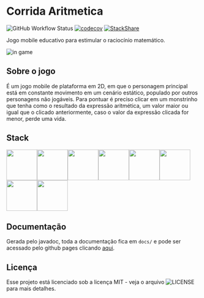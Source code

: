 # Corrida Aritmetica

![GitHub Workflow Status](https://img.shields.io/github/workflow/status/lincolncpp/corrida_aritmetica/Java%20CI%20with%20Gradle)
[![codecov](https://codecov.io/gh/lincolncpp/corrida_aritmetica/branch/master/graph/badge.svg)](https://codecov.io/gh/lincolncpp/corrida_aritmetica)
[![StackShare](http://img.shields.io/badge/tech-stack-0690fa.svg?style=flat)](https://stackshare.io/lincolncpp/corrida-aritmetica)

Jogo mobile educativo para estimular o raciocínio matemático.

![in game](https://i.ibb.co/Z8zFMYs/InGame.png)

## Sobre o jogo
É um jogo mobile de plataforma em 2D, em que o personagem principal está em constante movimento em um cenário estático, populado por outros personagens não jogáveis. Para pontuar é preciso clicar em um monstrinho que tenha como o resultado da expressão aritmética, um valor maior ou igual que o clicado anteriormente, caso o valor da expressão clicada for menor, perde uma vida.

## Stack
[<img src="https://img.stackshare.io/service/995/K85ZWV2F.png" height="80px"><img src="https://img.stackshare.io/service/1010/m8jf0po4imu8t5eemjdd.png" height="80px"><img src="https://img.stackshare.io/service/4339/3c827c8875b77acbbaf83c73eecd0a43_400x400.png" height="80px"><img src="https://img.stackshare.io/service/27/sBsvBbjY.png" height="80px"><img src="https://img.stackshare.io/service/975/gradlephant-social-black-bg.png" height="80px"><img src="https://img.stackshare.io/service/2020/874086.png" height="80px"><img src="https://img.stackshare.io/service/11563/actions.png" height="80px"><img src="https://img.stackshare.io/service/2673/Codecov_Mark_Circle_Pink.png" height="80px">](https://stackshare.io/lincolncpp/corrida-aritmetica)

## Documentação
Gerada pelo javadoc, toda a documentação fica em `docs/` e pode ser acessado pelo github pages clicando [aqui](https://lincolncpp.github.io/corrida-aritmetica/).

## Licença
Esse projeto está licenciado sob a licença MIT - veja o arquivo ![LICENSE](/LICENSE) para mais detalhes.
